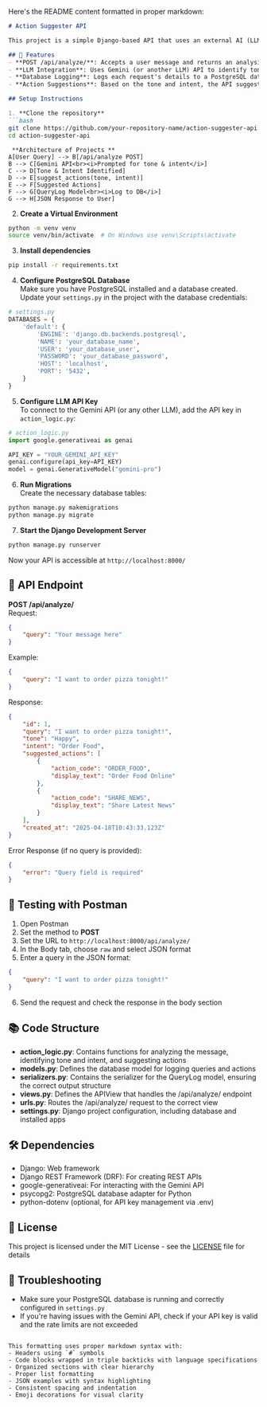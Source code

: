 Here's the README content formatted in proper markdown:

```markdown
# Action Suggester API

This project is a simple Django-based API that uses an external AI (LLM, such as Gemini API) to analyze the tone and intent of a user's message and suggests relevant actions. The results, including the query, tone, intent, and suggested actions, are logged to a PostgreSQL database.

## 🚀 Features
- **POST /api/analyze/**: Accepts a user message and returns an analysis of the tone and intent along with suggested actions
- **LLM Integration**: Uses Gemini (or another LLM) API to identify tone and intent
- **Database Logging**: Logs each request's details to a PostgreSQL database
- **Action Suggestions**: Based on the tone and intent, the API suggests up to 3 predefined actions

## Setup Instructions

1. **Clone the repository**
```bash
git clone https://github.com/your-repository-name/action-suggester-api.git
cd action-suggester-api
```
     **Architecture of Projects **
    A[User Query] --> B[/api/analyze POST]
    B --> C[Gemini API<br><i>Prompted for tone & intent</i>]
    C --> D[Tone & Intent Identified]
    D --> E[suggest_actions(tone, intent)]
    E --> F[Suggested Actions]
    F --> G[QueryLog Model<br><i>Log to DB</i>]
    G --> H[JSON Response to User]
2. **Create a Virtual Environment**
```bash
python -m venv venv
source venv/bin/activate  # On Windows use venv\Scripts\activate
```

3. **Install dependencies**
```bash
pip install -r requirements.txt
```

4. **Configure PostgreSQL Database**  
Make sure you have PostgreSQL installed and a database created. Update your `settings.py` in the project with the database credentials:

```python
# settings.py
DATABASES = {
    'default': {
        'ENGINE': 'django.db.backends.postgresql',
        'NAME': 'your_database_name',
        'USER': 'your_database_user',
        'PASSWORD': 'your_database_password',
        'HOST': 'localhost',
        'PORT': '5432',
    }
}
```

5. **Configure LLM API Key**  
To connect to the Gemini API (or any other LLM), add the API key in `action_logic.py`:

```python
# action_logic.py
import google.generativeai as genai

API_KEY = "YOUR_GEMINI_API_KEY"
genai.configure(api_key=API_KEY)
model = genai.GenerativeModel("gemini-pro")
```

6. **Run Migrations**  
Create the necessary database tables:
```bash
python manage.py makemigrations
python manage.py migrate
```

7. **Start the Django Development Server**
```bash
python manage.py runserver
```
Now your API is accessible at `http://localhost:8000/`

## 📡 API Endpoint

**POST /api/analyze/**  
Request:
```json
{
    "query": "Your message here"
}
```

Example:
```json
{
    "query": "I want to order pizza tonight!"
}
```

Response:
```json
{
    "id": 1,
    "query": "I want to order pizza tonight!",
    "tone": "Happy",
    "intent": "Order Food",
    "suggested_actions": [
        {
            "action_code": "ORDER_FOOD",
            "display_text": "Order Food Online"
        },
        {
            "action_code": "SHARE_NEWS",
            "display_text": "Share Latest News"
        }
    ],
    "created_at": "2025-04-18T10:43:33.123Z"
}
```

Error Response (if no query is provided):
```json
{
    "error": "Query field is required"
}
```

## 🧪 Testing with Postman
1. Open Postman
2. Set the method to **POST**
3. Set the URL to `http://localhost:8000/api/analyze/`
4. In the Body tab, choose `raw` and select JSON format
5. Enter a query in the JSON format:
```json
{
    "query": "I want to order pizza tonight!"
}
```
6. Send the request and check the response in the body section

## 📚 Code Structure
- **action_logic.py**: Contains functions for analyzing the message, identifying tone and intent, and suggesting actions
- **models.py**: Defines the database model for logging queries and actions
- **serializers.py**: Contains the serializer for the QueryLog model, ensuring the correct output structure
- **views.py**: Defines the APIView that handles the /api/analyze/ endpoint
- **urls.py**: Routes the /api/analyze/ request to the correct view
- **settings.py**: Django project configuration, including database and installed apps

## 🛠️ Dependencies
- Django: Web framework
- Django REST Framework (DRF): For creating REST APIs
- google-generativeai: For interacting with the Gemini API
- psycopg2: PostgreSQL database adapter for Python
- python-dotenv (optional, for API key management via .env)

## 🎉 License
This project is licensed under the MIT License - see the [LICENSE](LICENSE) file for details

## 🚀 Troubleshooting
- Make sure your PostgreSQL database is running and correctly configured in `settings.py`
- If you're having issues with the Gemini API, check if your API key is valid and the rate limits are not exceeded
```

This formatting uses proper markdown syntax with:
- Headers using `#` symbols
- Code blocks wrapped in triple backticks with language specifications
- Organized sections with clear hierarchy
- Proper list formatting
- JSON examples with syntax highlighting
- Consistent spacing and indentation
- Emoji decorations for visual clarity
